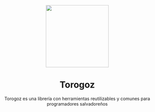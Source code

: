 <div align="center">
    <img src="./assets/img/torogoz.png" width="200px">
  <h1>Torogoz</h1>
</div>
<p align="center">
  Torogoz es una librería con herramientas reutilizables y comunes para programadores salvadoreños
</p>
<p align="center">

</p>